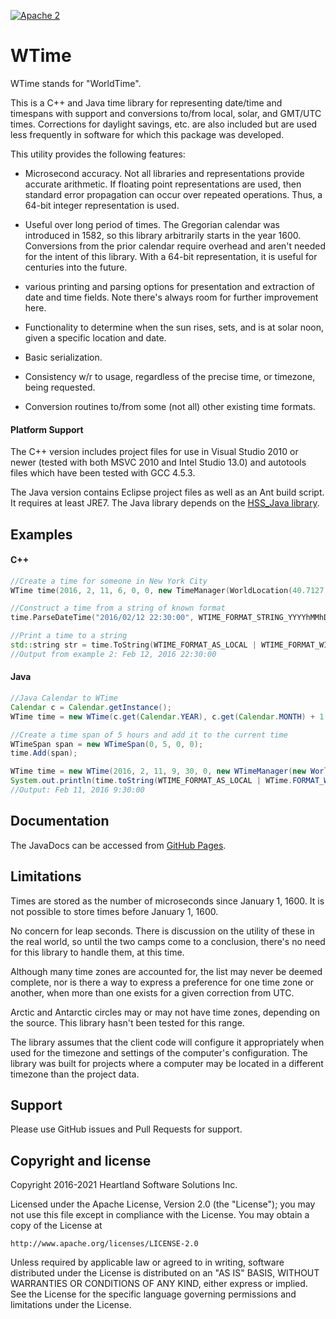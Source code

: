 [![Apache 2](https://img.shields.io/badge/license-Apache%202-blue.svg)](https://github.com/HeartlandSoftware/WTime/blob/master/LICENSE)

# WTime

WTime stands for "WorldTime".

This is a C++ and Java time library for representing date/time and timespans with support and conversions to/from local, solar, and GMT/UTC times.  Corrections for daylight savings, etc. are also included but are used less frequently in software for which this package was developed.

This utility provides the following features:

* Microsecond accuracy.  Not all libraries and representations provide accurate arithmetic.  If floating point representations are used, then standard error propagation can occur over repeated operations.  Thus, a 64-bit integer representation is used.

* Useful over long period of times.  The Gregorian calendar was introduced in 1582, so this library arbitrarily starts in the year 1600.  Conversions from the prior calendar require overhead and aren't needed for the intent of this library.  With a 64-bit representation, it is useful for centuries into the future.

* various printing and parsing options for presentation and extraction of date and time fields.  Note there's always room for further improvement here.

* Functionality to determine when the sun rises, sets, and is at solar noon, given a specific location and date.

* Basic serialization.

* Consistency w/r to usage, regardless of the precise time, or timezone, being requested.

* Conversion routines to/from some (not all) other existing time formats.

#### Platform Support

The C++ version includes project files for use in Visual Studio 2010 or newer (tested with both MSVC 2010 and Intel Studio 13.0) and autotools files which have been tested with GCC 4.5.3.

The Java version contains Eclipse project files as well as an Ant build script. It requires at least JRE7. The Java library depends on the [HSS_Java library](https://github.com/HeartlandSoftware/HSS_Java).

## Examples

#### C++

```c++
//Create a time for someone in New York City
WTime time(2016, 2, 11, 6, 0, 0, new TimeManager(WorldLocation(40.7127, -74.0059, true)));
```

```c++
//Construct a time from a string of known format
time.ParseDateTime("2016/02/12 22:30:00", WTIME_FORMAT_STRING_YYYYhMMhDD | WTIME_FORMAT_TIME);
```

```c++
//Print a time to a string
std::string str = time.ToString(WTIME_FORMAT_AS_LOCAL | WTIME_FORMAT_WITHDST | WTIME_FORMAT_DATE | WTIME_FORMAT_TIME | WTIME_FORMAT_YEAR | WTIME_FORMAT_ABBREV);
//Output from example 2: Feb 12, 2016 22:30:00
```

#### Java

```java
//Java Calendar to WTime
Calendar c = Calendar.getInstance();
WTime time = new WTime(c.get(Calendar.YEAR), c.get(Calendar.MONTH) + 1, c.get(Calendar.DAY_OF_MONTH), c.get(Calendar.HOUR_OF_DAY), c.get(Calendar.MINUTE), c.get(Calendar.SECOND), new WTimeManager(new WorldLocation()));
```

```java
//Create a time span of 5 hours and add it to the current time
WTimeSpan span = new WTimeSpan(0, 5, 0, 0);
time.Add(span);
```

```java
WTime time = new WTime(2016, 2, 11, 9, 30, 0, new WTimeManager(new WorldLocation()));
System.out.println(time.toString(WTIME_FORMAT_AS_LOCAL | WTime.FORMAT_WITHDST | WTime.FORMAT_DATE | WTime.FORMAT_TIME | WTime.FORMAT_YEAR | WTime.FORMAT_ABBREV));
//Output: Feb 11, 2016 9:30:00
```

## Documentation

The JavaDocs can be accessed from [GitHub Pages](https://heartlandsoftware.github.io/WTime).

## Limitations

Times are stored as the number of microseconds since January 1, 1600. It is not possible to store times before January 1, 1600.

No concern for leap seconds.  There is discussion on the utility of these in the real world, so until the two camps come to a conclusion, there's no need for this library to handle them, at this time.

Although many time zones are accounted for, the list may never be deemed complete, nor is there a way to express a preference for one time zone or another, when more than one exists for a given correction from UTC.

Arctic and Antarctic circles may or may not have time zones, depending on the source.  This library hasn't been tested for this range.

The library assumes that the client code will configure it appropriately when used for the timezone and settings of the computer's configuration.  The library was built for projects where a computer may be located in a different timezone than the project data.

## Support

Please use GitHub issues and Pull Requests for support.

## Copyright and license

Copyright 2016-2021 Heartland Software Solutions Inc.

Licensed under the Apache License, Version 2.0 (the "License");
you may not use this file except in compliance with the License.
You may obtain a copy of the License at

    http://www.apache.org/licenses/LICENSE-2.0

Unless required by applicable law or agreed to in writing, software
distributed under the License is distributed on an "AS IS" BASIS,
WITHOUT WARRANTIES OR CONDITIONS OF ANY KIND, either express or implied.
See the License for the specific language governing permissions and
limitations under the License.
